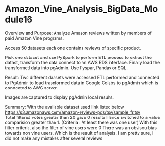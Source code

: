 # Amazon_Vine_Analysis_BigData_Module16
Overview and Purpose:
  Analyze Amazon reviews written by members of paid Amazon Vine programs.
  
  Access 50 datasets each one contains reviews of specific product.
  
  Pick one dataset and use PySpark to perform ETL process to extract the datast, transform the data connect to an AWS RDS interface.
  Finally load the transformed data into pgAdmin.
  Use Pyspar, Pandas or SQL.
  
Result:
  Two different daasets were accessed 
  ETL performed and connected to PgAdmin to load trasnformed data in Google Colabs to pgAdmin which is connected to AWS server.
  
  Images are captured to display pgAdmin local results.
  
  
Summary:
  With the available dataset used link listed below
  https://s3.amazonaws.com/amazon-reviews-pds/tsv/sample_fr.tsv       
  Total filtered votes greater than 20 gave 0 results
  Hence switched to a value comparision greater than 1. (Criteria : At least there was one user)
  With this filter criteria, also the filter of vine users were 0
  There was an obvisou bias towards non vine users. Which is the reault of analysis.
  I am pretty sure, I did not make any mistakes after several reviews

  
